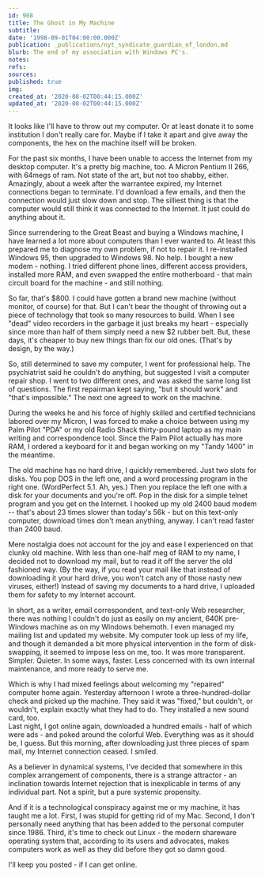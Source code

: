 ```yaml
---
id: 908
title: The Ghost in My Machine
subtitle: 
date: '1998-09-01T04:00:00.000Z'
publication: _publications/nyt_syndicate_guardian_of_london.md
blurb: The end of my association with Windows PC's.
notes: 
refs: 
sources: 
published: true
img: 
created_at: '2020-08-02T00:44:15.000Z'
updated_at: '2020-08-02T00:44:15.000Z'
---
```

It looks like I'll have to throw out my computer. Or at least donate it to some institution I don't really care for. Maybe if I take it apart and give away the components, the hex on the machine itself will be broken.

For the past six months, I have been unable to access the Internet from my desktop computer. It's a pretty big machine, too. A Micron Pentium II 266, with 64megs of ram. Not state of the art, but not too shabby, either. Amazingly, about a week after the warrantee expired, my Internet connections began to terminate. I'd download a few emails, and then the connection would just slow down and stop. The silliest thing is that the computer would still think it was connected to the Internet. It just could do anything about it.

Since surrendering to the Great Beast and buying a Windows machine, I have learned a lot more about computers than I ever wanted to. At least this prepared me to diagnose my own problem, if not to repair it. I re-installed Windows 95, then upgraded to Windows 98. No help. I bought a new modem - nothing. I tried different phone lines, different access providers, installed more RAM, and even swapped the entire motherboard - that main circuit board for the machine - and still nothing.

So far, that's $800. I could have gotten a brand new machine (without monitor, of course) for that. But I can't bear the thought of throwing out a piece of technology that took so many resources to build. When I see "dead" video recorders in the garbage it just breaks my heart - especially since more than half of them simply need a new $2 rubber belt. But, these days, it's cheaper to buy new things than fix our old ones. (That's by design, by the way.)

So, still determined to save my computer, I went for professional help. The psychiatrist said he couldn't do anything, but suggested I visit a computer repair shop. I went to two different ones, and was asked the same long list of questions. The first repairman kept saying, "but it should work" and "that's impossible." The next one agreed to work on the machine.

During the weeks he and his force of highly skilled and certified technicians labored over my Micron, I was forced to make a choice between using my Palm Pilot "PDA" or my old Radio Shack thirty-pound laptop as my main writing and correspondence tool. Since the Palm Pilot actually has more RAM, I ordered a keyboard for it and began working on my "Tandy 1400" in the meantime.

The old machine has no hard drive, I quickly remembered. Just two slots for disks. You pop DOS in the left one, and a word processing program in the right one. (WordPerfect 5.1. Ah, yes.) Then you replace the left one with a disk for your documents and you're off. Pop in the disk for a simple telnet program and you get on the Internet. I hooked up my old 2400 baud modem -- that's about 23 times slower than today's 56k - but on this text-only computer, download times don't mean anything, anyway. I can't read faster than 2400 baud.

Mere nostalgia does not account for the joy and ease I experienced on that clunky old machine. With less than one-half meg of RAM to my name, I decided not to download my mail, but to read it off the server the old fashioned way. (By the way, if you read your mail like that instead of downloading it your hard drive, you won't catch any of those nasty new viruses, either!) Instead of saving my documents to a hard drive, I uploaded them for safety to my Internet account.

In short, as a writer, email correspondent, and text-only Web researcher, there was nothing I couldn't do just as easily on my ancient, 640K pre-Windows machine as on my Windows behemoth. I even managed my mailing list and updated my website. My computer took up less of my life, and though it demanded a bit more physical intervention in the form of disk-swapping, it seemed to impose less on me, too. It was more transparent. Simpler. Quieter. In some ways, faster. Less concerned with its own internal maintenance, and more ready to serve me.

Which is why I had mixed feelings about welcoming my "repaired" computer home again. Yesterday afternoon I wrote a three-hundred-dollar check and picked up the machine. They said it was "fixed," but couldn't, or wouldn't, explain exactly what they had to do. They installed a new sound card, too.  
Last night, I got online again, downloaded a hundred emails - half of which were ads - and poked around the colorful Web. Everything was as it should be, I guess. But this morning, after downloading just three pieces of spam mail, my Internet connection ceased. I smiled.

As a believer in dynamical systems, I've decided that somewhere in this complex arrangement of components, there is a strange attractor - an inclination towards Internet rejection that is inexplicable in terms of any individual part. Not a spirit, but a pure systemic propensity.

And if it is a technological conspiracy against me or my machine, it has taught me a lot. First, I was stupid for getting rid of my Mac. Second, I don't personally need anything that has been added to the personal computer since 1986. Third, it's time to check out Linux - the modern shareware operating system that, according to its users and advocates, makes computers work as well as they did before they got so damn good.

I'll keep you posted - if I can get online.
